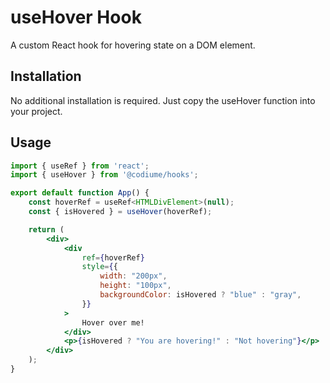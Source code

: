 # useHover Hook

A custom React hook for hovering state on a DOM element.

## Installation

No additional installation is required. Just copy the useHover function into your project.

## Usage

```jsx
import { useRef } from 'react';
import { useHover } from '@codiume/hooks';

export default function App() {
    const hoverRef = useRef<HTMLDivElement>(null);
    const { isHovered } = useHover(hoverRef);

    return (
        <div>
            <div
                ref={hoverRef}
                style={{
                    width: "200px",
                    height: "100px",
                    backgroundColor: isHovered ? "blue" : "gray",
                }}
            >
                Hover over me!
            </div>
            <p>{isHovered ? "You are hovering!" : "Not hovering"}</p>
        </div>
    );
}
```